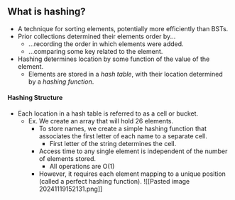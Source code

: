 ## What is hashing?
- A technique for sorting elements, potentially more efficiently than BSTs.
- Prior collections determined their elements order by...
	- ...recording the order in which elements were added.
	- ...comparing some key related to the element.
- Hashing determines location by some function of the value of the element.
	- Elements are stored in a *hash table*, with their location determined by a *hashing function*.
#### Hashing Structure
- Each location in a hash table is referred to as a cell or bucket.
	- Ex. We create an array that will hold 26 elements.
		- To store names, we create a simple hashing function that associates the first letter of each name to a separate cell.
			- First letter of the string determines the cell.
		- Access time to any single element is independent of the number of elements stored.
			- All operations are O(1)
		- However, it requires each element mapping to a unique position (called a perfect hashing function).
![[Pasted image 20241119152131.png]]
















